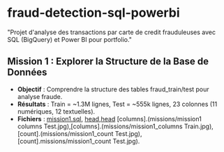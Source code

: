 # fraud-detection-sql-powerbi
"Projet d'analyse des transactions par carte de credit frauduleuses avec SQL (BigQuery) et Power BI pour portfolio."

## Mission 1 : Explorer la Structure de la Base de Données

- **Objectif** : Comprendre la structure des tables fraud_train/test pour analyse fraude.
- **Résultats** : Train = ~1.3M lignes, Test = ~555k lignes, 23 colonnes (11 numériques, 12 textuelles).
- **Fichiers** : [mission1.sql](missions/mission1.sql), [head](missions/mission1_head_f_Test.jpg),[head](missions/mission1_head_f_Train.jpg) [columns].(missions/mission1 columns Test.jpg),[columns].(missions/mission1_columns Train.jpg),[count].(missions/mission1_count Test.jpg), [count].missions/mission1_count Test.jpg).
